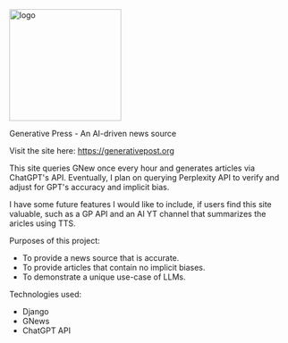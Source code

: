 <img width="200" alt="logo" src="https://github.com/user-attachments/assets/05a545be-fb82-4938-8945-e812e2b45206">

Generative Press - An AI-driven news source

Visit the site here:
https://generativepost.org

This site queries GNew once every hour and generates articles via ChatGPT's API.  Eventually, I plan on querying Perplexity API to verify and adjust for GPT's accuracy and implicit bias.

I have some future features I would like to include, if users find this site valuable, such as a GP API and an AI YT channel that summarizes the aricles using TTS.

Purposes of this project:
 * To provide a news source that is accurate.
 * To provide articles that contain no implicit biases.
 * To demonstrate a unique use-case of LLMs.

Technologies used:
  * Django
  * GNews
  * ChatGPT API
